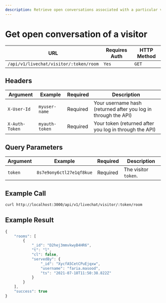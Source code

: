 ```yaml
---
description: Retrieve open conversations associated with a particular visitor
---
```


# Get open conversation of a visitor

| URL                                    | Requires Auth | HTTP Method |
| -------------------------------------- | ------------- | ----------- |
| `/api/v1/livechat/visitor/:token/room` | `Yes`         | `GET`       |

## Headers

| Argument       | Example        | Required | Description                                                    |
| -------------- | -------------- | -------- | -------------------------------------------------------------- |
| `X-User-Id`    | `myuser-name`  | Required | Your username hash (returned after you log in through the API) |
| `X-Auth-Token` | `myauth-token` | Required | Your token (returned after you log in through the API)         |

## Query Parameters

| Argument | Example                  | Required | Description          |
| -------- | ------------------------ | -------- | -------------------- |
| `token`  | `8s7e9ony6ctl27e1qf8kue` | Required | The visitor `token`. |

## Example Call

```bash
curl http://localhost:3000/api/v1/livechat/visitor/:token/room
```

## Example Result

```javascript
{
    "rooms": [
        {
            "_id": "D2hej3mmvkwyB4HR6",
            "t": "l",
            "cl": false,
            "servedBy": {
                "_id": "XycfA5CetCPuEjqxw",
                "username": "faria.masood",
                "ts": "2021-07-18T11:50:38.822Z"
            }
        }
    ],
    "success": true
}
```
